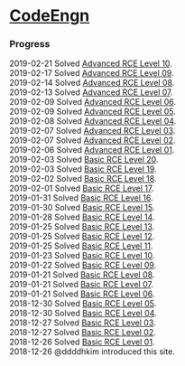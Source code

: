 # [CodeEngn](http://www.codeengn.com/)

### Progress
2019-02-21 Solved [Advanced RCE Level 10](./Advanced_RCE/Level_10).  
2019-02-17 Solved [Advanced RCE Level 09](./Advanced_RCE/Level_09).  
2019-02-14 Solved [Advanced RCE Level 08](./Advanced_RCE/Level_08).  
2019-02-13 Solved [Advanced RCE Level 07](./Advanced_RCE/Level_07).  
2019-02-09 Solved [Advanced RCE Level 06](./Advanced_RCE/Level_06).  
2019-02-09 Solved [Advanced RCE Level 05](./Advanced_RCE/Level_05).  
2019-02-08 Solved [Advanced RCE Level 04](./Advanced_RCE/Level_04).  
2019-02-07 Solved [Advanced RCE Level 03](./Advanced_RCE/Level_03).  
2019-02-07 Solved [Advanced RCE Level 02](./Advanced_RCE/Level_02).  
2019-02-06 Solved [Advanced RCE Level 01](./Advanced_RCE/Level_01).  
2019-02-03 Solved [Basic RCE Level 20](./Basic_RCE/Level_20).  
2019-02-03 Solved [Basic RCE Level 19](./Basic_RCE/Level_19).  
2019-02-02 Solved [Basic RCE Level 18](./Basic_RCE/Level_18).  
2019-02-01 Solved [Basic RCE Level 17](./Basic_RCE/Level_17).  
2019-01-31 Solved [Basic RCE Level 16](./Basic_RCE/Level_16).  
2019-01-30 Solved [Basic RCE Level 15](./Basic_RCE/Level_15).  
2019-01-28 Solved [Basic RCE Level 14](./Basic_RCE/Level_14).  
2019-01-25 Solved [Basic RCE Level 13](./Basic_RCE/Level_13).  
2019-01-25 Solved [Basic RCE Level 12](./Basic_RCE/Level_12).  
2019-01-25 Solved [Basic RCE Level 11](./Basic_RCE/Level_11).  
2019-01-23 Solved [Basic RCE Level 10](./Basic_RCE/Level_10).  
2019-01-22 Solved [Basic RCE Level 09](./Basic_RCE/Level_09).  
2019-01-21 Solved [Basic RCE Level 08](./Basic_RCE/Level_08).  
2019-01-21 Solved [Basic RCE Level 07](./Basic_RCE/Level_07).  
2019-01-21 Solved [Basic RCE Level 06](./Basic_RCE/Level_06).  
2018-12-30 Solved [Basic RCE Level 05](./Basic_RCE/Level_05).  
2018-12-30 Solved [Basic RCE Level 04](./Basic_RCE/Level_04).  
2018-12-27 Solved [Basic RCE Level 03](./Basic_RCE/Level_03).  
2018-12-27 Solved [Basic RCE Level 02](./Basic_RCE/Level_02).  
2018-12-26 Solved [Basic RCE Level 01](./Basic_RCE/Level_01).  
2018-12-26 @ddddhkim introduced this site.
